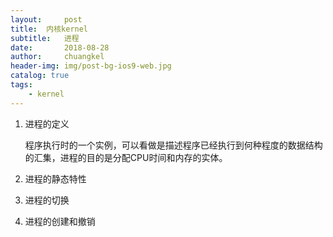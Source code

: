 ```yaml
---
layout:     post
title:	内核kernel
subtitle:   进程
date:       2018-08-28
author:     chuangkel
header-img: img/post-bg-ios9-web.jpg
catalog: true
tags:
    - kernel
---
```




1. 进程的定义

   程序执行时的一个实例，可以看做是描述程序已经执行到何种程度的数据结构的汇集，进程的目的是分配CPU时间和内存的实体。

2. 进程的静态特性

2. 进程的切换

3. 进程的创建和撤销